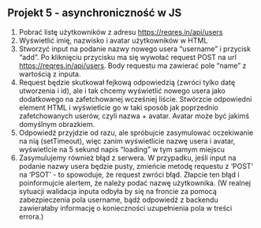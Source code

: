 ## Projekt 5 - asynchroniczność w JS

1. Pobrać listę użytkowników z adresu https://reqres.in/api/users
2. Wyświetlić imię, nazwisko i avatar użytkowników w HTML
3. Stworzyć input na podanie nazwy nowego usera “username” i przycisk “add”. Po kliknięciu przycisku ma się wywołać request POST na url https://reqres.in/api/users. Body requestu ma zawierać pole “name” z wartością z inputa.
4. Request będzie skutkował fejkową odpowiedzią (zwróci tylko datę utworzenia i id), ale i tak chcemy wyświetlić nowego usera jako dodatkowego na zafetchowanej wcześniej liście. Stwórzcie odpowiedni element HTML i wyświetlcie go w taki sposób jak poprzednio zafetchowanych userów, czyli nazwa + avatar. Avatar może być jakimś domyślnym obrazkiem.
5. Odpowiedź przyjdzie od razu, ale spróbujcie zasymulować oczekiwanie na nią (setTimeout), więc zanim wyświetlicie nazwę usera i avatar, wyświetlcie na 5 sekund napis “loading” w tym samym miejscu
6. Zasymulujemy również błąd z serwera. W przypadku, jeśli input na podanie nazwy usera będzie pusty, zmieńcie metodę requestu z ‘POST’ na ‘PSOT’ - to spowoduje, że request zwróci błąd. Złapcie ten błąd i poinformujcie alertem, że należy podać nazwę użytkownika. (W realnej sytuacji walidacja inputa odbyła by się na froncie za pomocą zabezpieczenia pola username, bądź odpowiedź z backendu zawierałaby informację o konieczności uzupełnienia pola w treści errora.)

